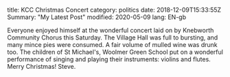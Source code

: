 title: KCC Christmas Concert
category: politics
date: 2018-12-09T15:33:55Z
Summary: "My Latest Post"
modified: 2020-05-09
lang: EN-gb


Everyone enjoyed himself at the wonderful concert laid on by Knebworth Community Chorus this Saturday. The Village Hall was full to bursting, and many mince pies were consumed. A fair volume of mulled wine was drunk too.
The children of St Michael's,  Woolmer Green School put on a wonderful performance of singing and playing their instruments: violins and flutes.
Merry Christmas!
Steve.  

